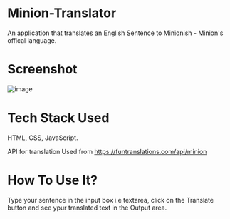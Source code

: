 # Minion-Translator

An application that translates an English Sentence to Minionish - Minion's offical language.

# Screenshot

![image](https://user-images.githubusercontent.com/67526478/208762679-5d5bd017-f309-4750-995b-c048232cd9af.png)


# Tech Stack Used

HTML, CSS, JavaScript.

API for translation Used from https://funtranslations.com/api/minion

# How To Use It?

Type your sentence in the input box i.e textarea, click on the Translate button and see ypur translated text in the Output area.
